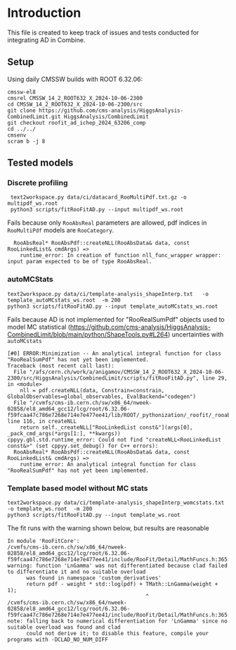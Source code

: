 # Introduction  
This file is created to keep track of issues and tests conducted for integrating AD in Combine. 
## Setup

Using daily CMSSW builds with ROOT 6.32.06: 
```
cmssw-el8 
cmsrel CMSSW_14_2_ROOT632_X_2024-10-06-2300
cd CMSSW_14_2_ROOT632_X_2024-10-06-2300/src
git clone https://github.com/cms-analysis/HiggsAnalysis-CombinedLimit.git HiggsAnalysis/CombinedLimit
git checkout roofit_ad_ichep_2024_63206_comp
cd ../../
cmsenv
scram b -j 8
```

## Tested models

### Discrete profiling 

```
 text2workspace.py data/ci/datacard_RooMultiPdf.txt.gz -o multipdf_ws.root
 python3 scripts/fitRooFitAD.py --input multipdf_ws.root
```
Fails because only `RooAbsReal` parameters are allowed, pdf indices in `RooMultiPdf` models are `RooCategory`. 
```
  RooAbsReal* RooAbsPdf::createNLL(RooAbsData& data, const RooLinkedList& cmdArgs) =>
    runtime_error: In creation of function nll_func_wrapper wrapper: input param expected to be of type RooAbsReal.
```

### autoMCStats 

```
text2workspace.py data/ci/template-analysis_shapeInterp.txt   -o template_autoMCstats_ws.root  -m 200
python3 scripts/fitRooFitAD.py --input template_autoMCstats_ws.root
```
Fails because AD is not implemented for "RooRealSumPdf" objects used to model MC statistical (https://github.com/cms-analysis/HiggsAnalysis-CombinedLimit/blob/main/python/ShapeTools.py#L264) uncertainties with `autoMCstats` 
```
[#0] ERROR:Minimization -- An analytical integral function for class "RooRealSumPdf" has not yet been implemented.
Traceback (most recent call last):
  File "/afs/cern.ch/work/a/anigamov/CMSSW_14_2_ROOT632_X_2024-10-06-2300/src/HiggsAnalysis/CombinedLimit/scripts/fitRooFitAD.py", line 29, in <module>
    nll = pdf.createNLL(data, Constrain=constrain, GlobalObservables=global_observables, EvalBackend="codegen")
  File "/cvmfs/cms-ib.cern.ch/sw/x86_64/nweek-02858/el8_amd64_gcc12/lcg/root/6.32.06-f59fcaa47c786e7268e714e7e477ee41/lib/ROOT/_pythonization/_roofit/_rooabspdf.py", line 116, in createNLL
    return self._createNLL["RooLinkedList const&"](args[0], _pack_cmd_args(*args[1:], **kwargs))
cppyy.gbl.std.runtime_error: Could not find "createNLL<RooLinkedList const&>" (set cppyy.set_debug() for C++ errors):
  RooAbsReal* RooAbsPdf::createNLL(RooAbsData& data, const RooLinkedList& cmdArgs) =>
    runtime_error: An analytical integral function for class "RooRealSumPdf" has not yet been implemented.
```
### Template based model without MC stats  

```
text2workspace.py data/ci/template-analysis_shapeInterp_womcstats.txt   -o template_ws.root  -m 200
python3 scripts/fitRooFitAD.py --input template_ws.root
```
The fit runs with the warning shown below, but results are reasonable

```
In module 'RooFitCore':
/cvmfs/cms-ib.cern.ch/sw/x86_64/nweek-02858/el8_amd64_gcc12/lcg/root/6.32.06-f59fcaa47c786e7268e714e7e477ee41/include/RooFit/Detail/MathFuncs.h:365:45: warning: function 'LnGamma' was not differentiated because clad failed to differentiate it and no suitable overload
      was found in namespace 'custom_derivatives'
      return pdf - weight * std::log(pdf) + TMath::LnGamma(weight + 1);
                                            ^
/cvmfs/cms-ib.cern.ch/sw/x86_64/nweek-02858/el8_amd64_gcc12/lcg/root/6.32.06-f59fcaa47c786e7268e714e7e477ee41/include/RooFit/Detail/MathFuncs.h:365:45: note: falling back to numerical differentiation for 'LnGamma' since no suitable overload was found and clad
      could not derive it; to disable this feature, compile your programs with -DCLAD_NO_NUM_DIFF
```
